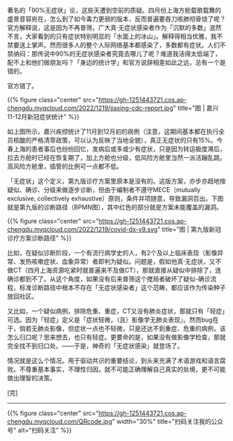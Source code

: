 
著名的「90%无症状」论，这些天遭到空前的质疑。四月份上海方舱载歌载舞的盛景音容宛在，怎么到了如今毒力更弱的版本，反而普遍要吞刀咳肺彻骨烧了呢？官方解释说，这是因为不再普筛，广大真·无症状感染者作为「沉默的多数」泯然不言，大家看到的只有症状特别明显的「水面上的冰山」。解释得相当优雅，我不禁要送上掌声。然而很多人的整个人际网络基本都感染了，多数都有症状。人们不禁纳闷：那传说中90%的无症状感染者究竟去哪儿了呢？难道我活得太低端了，配不上和他们做朋友吗？「身边的统计学」和官方说辞相差如此之远，总有一个是错的。

官方错了。

<!--more-->

{{% figure class="center" src="https://gh-1251443721.cos.ap-chengdu.myqcloud.com/2022/1219/jiaxing-cdc-report.jpg" title="图 | 嘉兴11-12月新冠症状统计" %}}

如上图所示，嘉兴疾控统计了11月到12月初的病例（注意，这期间基本都在执行全员核酸的严格清零政策，可以认为反映了当地全貌），真正无症状的只有15%。今春上海的患者事后也纷纷回忆，发病后或多或少有症状，只是因为转运极度滞后，拉去方舱时已经在恢复期了，加上方舱也分级，低风险方舱里当然一派活蹦乱跳。高风险方舱里，插管的比例可一点都不低。

「无症状」这个定义，第九版诊疗方案里原本是没有的。这版方案，亦步亦趋地按疑似、确诊、分级来做逐步诊断，但由于编制者不遵守MECE（mutually exclusive, collectively exhaustive）原则，条件并项随意，导致漏洞百出。下图就是第九版的诊断路径（BPMN图），其中红色的部分就是方案未能覆盖的漏洞。

{{% figure class="center" src="https://gh-1251443721.cos.ap-chengdu.myqcloud.com/2022/1219/covid-dx-v9.svg" title="图 | 第九版新冠诊疗方案诊断路径" %}}

比如，在疑似诊断阶段，一个有流行病学史的人，有2个及以上临床表现（影像异常、发热咳嗽症状、血象异常）者即判为疑似。问题是，假如他真·无症状，又不做CT（四月上海资源吃紧时就普遍来不及做CT），那就直接从疑似中排除了，连确诊都到不了。从这个角度，如果没有后来普筛这个搅局者破坏了疑似-确诊流程，标准诊断路径中根本不存在「无症状感染者」这个范畴，都应该作为传染种子放回社区。

又比如，一个疑似病例，排除危重、重症，CT又没有肺炎症状，那就只有「轻症」可选。因为「轻症」定义是「症状轻微，（且）影像学无肺炎表现」。然而bug在于，倘若无肺炎影像，但症状一点也不轻微，只是还达不到重症、危重的病例，该怎么归口呢？思来想去，也只有轻症。更要命的是，如果没有做影像学检查，那就完全找不到归口处。——于是，神奇的「无症状感染」就登场了。

情况就是这么个情况。用于驱动共识的重要结论，到头来充满了术语游戏和语言腐败。不尊重基本事实，不理性归因，就不可能正确理解自己真实的处境，更不可能做出理智的决策。

[完]

---

<!-- {% raw %} -->
{{% figure class="center" src="https://gh-1251443721.cos.ap-chengdu.myqcloud.com/QRcode.jpg" width="30%" title="扫码关注我的公众号" alt="扫码关注" %}}
<!-- {% endraw %} -->

